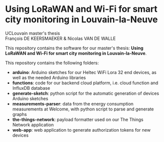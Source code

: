 # Using LoRaWAN and Wi-Fi for smart city monitoring in Louvain-la-Neuve
UCLouvain master's thesis\
François DE KEERSMAEKER & Nicolas VAN DE WALLE

This repository contains the software for our master's thesis:
**Using LoRaWAN and Wi-Fi for smart city monitoring in Louvain-la-Neuve**.

This repository contains the following folders:
- **arduino**: Arduino sketches for our Heltec WiFi Lora 32 end devices,
as well as the needed Arduino libraries
- **functions**: code for our backend cloud platform, i.e. cloud function and InfluxDB database
- **generate-sketch**: python script for the automatic generation of devices Arduino sketches
- **measurements-parser**: data from the energy consumption measurements at Welcome,
with python script to parse and generate graphs
- **the-things-network**: payload formatter used on our The Things Network application
- **web-app**: web application to generate authorization tokens for new devices
